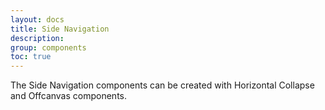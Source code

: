 ```yaml
---
layout: docs
title: Side Navigation
description:
group: components
toc: true
---
```


The Side Navigation components can be created with Horizontal Collapse and Offcanvas components.
